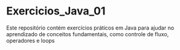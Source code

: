 # Exercicios_Java_01
Este repositório contém exercícios práticos em Java para ajudar no aprendizado de conceitos fundamentais, como controle de fluxo, operadores e loops
